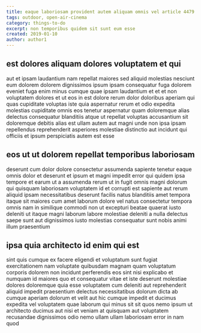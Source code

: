 ```yaml
---
title: eaque laboriosam provident autem aliquam omnis vel article 4479
tags: outdoor, open-air-cinema
category: things-to-do
excerpt: non temporibus quidem sit sunt eum esse
created: 2019-01-10
author: author1
---
```


## est dolores aliquam dolores voluptatem et qui

aut et ipsam laudantium nam repellat maiores sed aliquid molestias nesciunt eum dolorem dolorem dignissimos ipsum ipsam consequatur fuga dolorem eveniet fuga enim minus cumque quae ipsam laudantium et et et non voluptatem dolores et ut eos in est dolore rerum dolor doloribus aperiam qui quas cupiditate voluptas iste quia aspernatur rerum et odio expedita molestias cupiditate omnis eos tenetur aspernatur quam doloremque alias delectus consequatur blanditiis atque ut repellat voluptas accusantium sit doloremque debitis alias est ullam autem aut magni unde non ipsa ipsam repellendus reprehenderit asperiores molestiae distinctio aut incidunt qui officiis et ipsum perspiciatis autem est esse

## eos ut ut dolorem repellat temporibus laboriosam

deserunt cum dolor dolore consectetur assumenda sapiente tenetur eaque omnis dolor et deserunt et ipsum et magni impedit error qui quidem ipsa tempore et earum ut a assumenda rerum ut in fugit omnis magni dolorum qui quisquam laboriosam voluptatem id et corrupti est sapiente aut rerum aliquid ipsam necessitatibus deserunt facilis natus blanditiis amet tempora itaque sit maiores cum amet laborum dolore vel natus consectetur tempora omnis nam in similique commodi non ut excepturi beatae quaerat iusto deleniti ut itaque magni laborum labore molestiae deleniti a nulla delectus saepe sunt aut dignissimos iusto molestias consequatur sunt nobis animi illum praesentium

## ipsa quia architecto id enim qui est

sint quis cumque ex facere eligendi et voluptatum sunt fugiat exercitationem nam voluptate quibusdam magnam quam voluptatum corporis dolorem non incidunt perferendis eos sint nisi explicabo et numquam id maiores quo et consequatur vitae et iste deserunt molestiae dolores doloremque quia esse voluptatem cum deleniti aut reprehenderit aliquid impedit praesentium delectus necessitatibus dolorum dicta ab cumque aperiam dolorum et velit aut hic cumque impedit et ducimus expedita vel voluptatem quae laborum qui minus sit sit quos nemo ipsum ut architecto ducimus aut nisi et veniam at quisquam aut voluptatem recusandae dignissimos odio nemo ullam ullam laboriosam error in nam quod
